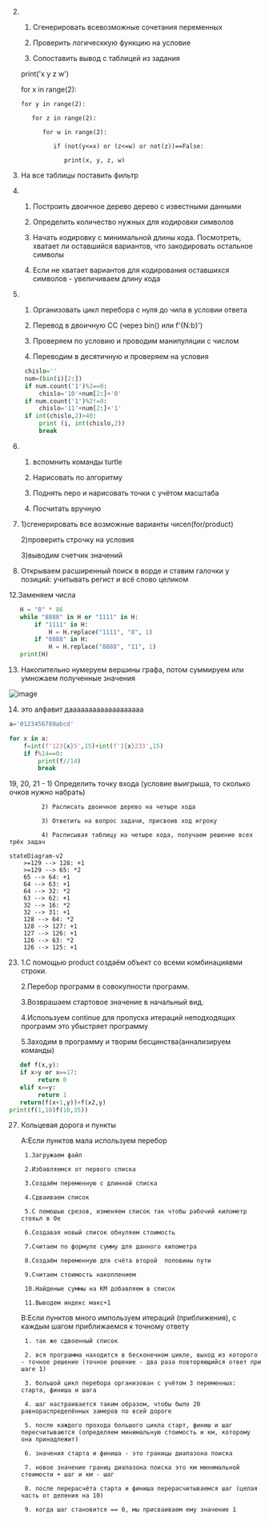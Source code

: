 
2. 1) Сгенерировать всевозможные сочетания переменных

   2) Проверить логическкую функцию на условие
   
   3) Сопоставить вывод с таблицей из задания

    print('x y z w')
    
    for x in range(2):
    
       for y in range(2):
       
          for z in range(2):
          
             for w in range(2):
             
                if (not(y<=x) or (z<=w) or not(z))==False:
                
                   print(x, y, z, w)
3. На все таблицы поставить фильтр
             
4. 1) Построить двоичное дерево дерево с известными данными
   
   2) Определить количество нужных для кодировки символов 
   
   3) Начать кодировку с минимальной длины кода. Посмотреть, хватает ли оставшийся вариантов, что закодировать остальное символы
   
   4) Если не хватает вариантов для кодирования оставшихся символов - увеличиваем длину кода
   
   
5. 1) Организовать цикл перебора с нуля до чила в условии ответа

   2) Перевод в двоичную СС (через bin() или f'{N:b}')
   
   3) Проверяем по условию и проводим манипуляции с числом
   
   4) Переводим в десятичную и проверяем на условия
    
   ```python  
    chislo=''
    num=(bin(i)[2:])   
    if num.count('1')%2==0:
        chislo='10'+num[2:]+'0'
    if num.count('1')%2!=0:    
        chislo='11'+num[2:]+'1'        
    if int(chislo,2)>40:    
        print (i, int(chislo,2))        
        break
    ```

6. 1) вспомнить команды turtle

   2) Нарисовать по алгоритму
   
   3) Поднять перо и нарисовать точки с учётом масштаба
   
   4) Посчитать вручную
   
8. 1)сгенерировать все возможные варианты чисел(for/product)

   2)проверить строчку на условия
   
   3)выводим счетчик значений
   
10. Открываем расширенный поиск в ворде и ставим галочки у позиций: учитывать регист и всё слово целиком
   
12.Заменяем числа

 ```python  
    H = "8" * 86
    while "8888" in H or "1111" in H:
        if "1111" in H:
            H = H.replace("1111", "8", 1)
        if "8888" in H:
            H = H.replace("8888", "11", 1)
    print(H)
```


13. Накопительно нумеруем вершины графа, потом суммируем или умножаем полученные значения 

![image](https://user-images.githubusercontent.com/114381882/208363351-201fc2d0-ddf8-4593-bad8-b6acdbff9097.png)


14. это алфавит дааааааааааааааааааа
```python  
a='0123456789abcd'

for x in a:
    f=int(f'123{x}5',15)+int(f'1{x}233',15)
    if f%14==0:
        print(f//14)
        break
```


19, 20, 21 - 1) Определить точку входа (условие выигрыша, то сколько очков нужно набрать)

             2) Расписать двоичное дерево на четыре хода
             
             3) Ответить на вопрос задачи, присвоив ход игроку
             
             4) Расписывая таблицу на четыре хода, получаем решение всех трёх задач
```mermaid
stateDiagram-v2
    >=129 --> 128: +1
    >=129 --> 65: *2
    65 --> 64: +1
    64 --> 63: +1
    64 --> 32: *2
    63 --> 62: +1
    32 --> 16: *2
    32 --> 31: +1
    128 --> 64: *2
    128 --> 127: +1
    127 --> 126: +1
    126 --> 63: *2
    126 --> 125: +1
```


23) 1.С помощью product создаём объект со всеми комбинациявми строки.

    2.Перебор программ в совокупности программ.
   
    3.Возврашаем стартовое значение в начальный вид.
    
    4.Используем continue для пропуска итераций неподходящих программ это убыстряет программу

    5.Заходим в программу и творим бесцинства(аннализируем команды)


 ```python  
    def f(x,y):
    if x>y or x==17:
         return 0
    elif x==y:
         return 1
    return(f(x+1,y))+f(x2,y)
print(f(1,10)f(10,35))
```

27) Кольцевая дорога и пункты

      A:Если пунктов мала используем перебор
         
         1.Загружаем файл
         
         2.Избавляемся от первого списка
         
         3.Создаём переменную с длинной списка
         
         4.Сдваиваем список
         
         5.С помошью срезов, изменяем список так чтобы рабочий километр стояьл в 0е
         
         6.Создавая новый список обнуляем стоимость
         
         7.Считаем по формуле сумму для данного километра
         
         8.Создаём переменную для счёта второй  половины пути
         
         9.Считаем стоимость накоплением
         
         10.Найденые суммы на КМ добавляем в список
         
         11.Выводем индекс макс+1
         
      
     B:Если пунктов много импользуем итераций (приближения), с каждым шагом приближаемся к точному ответу
         
         1. так же сдвоенный список
      
         2. вся программа находится в бесконечном цикле, выход из которого - точное решение (точное решение - два раза повторяющийся ответ при шаге 1)
      
         3. большой цикл перебора организован с учётом 3 переменных: старта, финиша и шага
      
         4. шаг настраивается таким образом, чтобы было 20 равнораспределённых замеров по всей дороге
      
         5. после каждого прохода большого цикла старт, финиш и шаг пересчитываются (определяем минимальную стоимость и км, которому она принадлежит) 
      
         6. значения старта и финиша - это границы диапазона поиска
      
         7. новое значение границ диапазона поиска это км минимальной стоимости + шаг и км - шаг
      
         8. после перерасчёта старта и финиша перерасчитываемся шаг (целая часть от деления на 10)
      
         9. когда шаг становится == 0, мы присваиваем ему значение 1
